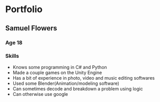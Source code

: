 # Portfolio
## Samuel Flowers
### Age 18

### Skills
- Knows some programming in C# and Python
- Made a couple games on the Unity Engine
- Has a bit of experience in photo, video and music editing softwares
- Used some Blender(Animation/modeling software)
- Can sometimes decode and breakdown a problem using logic
- Can otherwise use google
